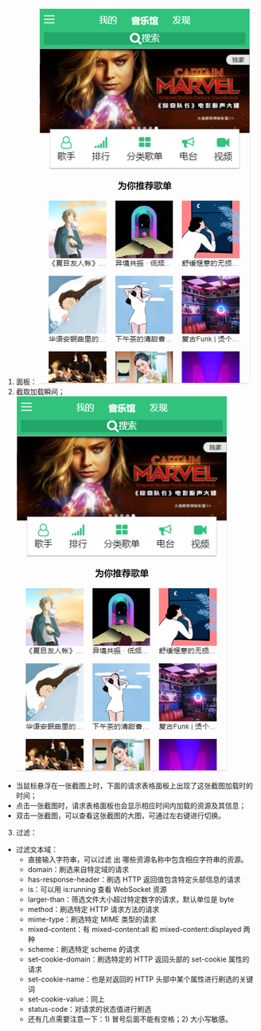 1. 面板：
![image](https://github.com/hejh1995/project-img/blob/master/1.png)
2. 截取加载瞬间；
![image](https://github.com/hejh1995/project-img/blob/master/1.png)
- 当鼠标悬浮在一张截图上时，下面的请求表格面板上出现了这张截图加载时的时间；
- 点击一张截图时，请求表格面板也会显示相应时间内加载的资源及其信息；
- 双击一张截图，可以查看这张截图的大图，可通过左右键进行切换。
3. 过滤：
- 过滤文本域：
  - 直接输入字符串，可以过滤 出 哪些资源名称中包含相应字符串的资源。
  - domain：刷选来自特定域的请求
  - has-response-header：刷选 HTTP 返回值包含特定头部信息的请求
  - is：可以用 is:running 查看 WebSocket 资源
  - larger-than：筛选文件大小超过特定数字的请求，默认单位是 byte
  - method：刷选特定 HTTP 请求方法的请求
  - mime-type：刷选特定 MIME 类型的请求
  - mixed-content：有 mixed-content:all 和 mixed-content:displayed 两种
  - scheme：刷选特定 scheme 的请求
  - set-cookie-domain：刷选特定的 HTTP 返回头部的 set-cookie 属性的请求
  - set-cookie-name：也是对返回的 HTTP 头部中某个属性进行刷选的关键词
  - set-cookie-value：同上
  - status-code：对请求的状态值进行刷选
  - 还有几点需要注意一下：1) 冒号后面不能有空格；2) 大小写敏感。
